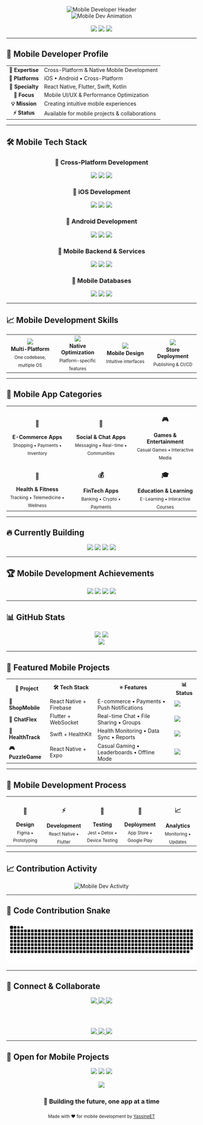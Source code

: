 <div align="center">
  <img src="https://capsule-render.vercel.app/api?type=waving&color=gradient&customColorList=12,20,6&height=300&section=header&text=Yassine%20ET-TAHERY&fontSize=45&fontColor=ffffff&animation=twinkling&fontAlignY=38&desc=📱%20Mobile%20Developer%20%7C%20🚀%20Cross-Platform%20Expert&descAlignY=65&descSize=18" alt="Mobile Developer Header" />
</div>

<div align="center">
  <img src="https://readme-typing-svg.herokuapp.com?font=JetBrains+Mono&size=26&duration=3000&pause=1000&color=00D9FF&center=true&vCenter=true&width=800&lines=📱+Mobile+App+Developer;🌟+React+Native+%7C+Flutter+Expert;⚡+iOS+%26+Android+Native;🎨+Mobile+UI%2FUX+Specialist;🚀+Building+Next-Gen+Apps" alt="Mobile Dev Animation" />
</div>

<br>

<div align="center">
  <img src="https://komarev.com/ghpvc/?username=YassineET&color=00D9FF&style=for-the-badge&label=👁️+PROFILE+VIEWS" />
  <img src="https://img.shields.io/github/followers/YassineET?label=📱+MOBILE+DEVS&style=for-the-badge&color=FF6B35" />
  <img src="https://img.shields.io/badge/🌍-Rabat,_Morocco-green?style=for-the-badge" />
</div>

---

## 📱 **Mobile Developer Profile**

<div align="center">
  <table border="0">
    <tr>
      <td align="center"><strong>🎯 Expertise</strong></td>
      <td>Cross-Platform & Native Mobile Development</td>
    </tr>
    <tr>
      <td align="center"><strong>📱 Platforms</strong></td>
      <td>iOS • Android • Cross-Platform</td>
    </tr>
    <tr>
      <td align="center"><strong>🚀 Specialty</strong></td>
      <td>React Native, Flutter, Swift, Kotlin</td>
    </tr>
    <tr>
      <td align="center"><strong>🎨 Focus</strong></td>
      <td>Mobile UI/UX & Performance Optimization</td>
    </tr>
    <tr>
      <td align="center"><strong>💡 Mission</strong></td>
      <td>Creating intuitive mobile experiences</td>
    </tr>
    <tr>
      <td align="center"><strong>⚡ Status</strong></td>
      <td>Available for mobile projects & collaborations</td>
    </tr>
  </table>
</div>

---

## 🛠️ **Mobile Tech Stack**

<div align="center">
  
### 📱 **Cross-Platform Development**
<img src="https://img.shields.io/badge/React_Native-20232A?style=for-the-badge&logo=react&logoColor=61DAFB" />
<img src="https://img.shields.io/badge/Flutter-02569B?style=for-the-badge&logo=flutter&logoColor=white" />
<img src="https://img.shields.io/badge/Expo-000020?style=for-the-badge&logo=expo&logoColor=white" />

### 🍎 **iOS Development**
<img src="https://img.shields.io/badge/Swift-FA7343?style=for-the-badge&logo=swift&logoColor=white" />
<img src="https://img.shields.io/badge/SwiftUI-007AFF?style=for-the-badge&logo=swift&logoColor=white" />
<img src="https://img.shields.io/badge/Xcode-147EFB?style=for-the-badge&logo=xcode&logoColor=white" />

### 🤖 **Android Development**
<img src="https://img.shields.io/badge/Kotlin-0095D5?style=for-the-badge&logo=kotlin&logoColor=white" />
<img src="https://img.shields.io/badge/Jetpack_Compose-4285F4?style=for-the-badge&logo=jetpack-compose&logoColor=white" />
<img src="https://img.shields.io/badge/Android_Studio-3DDC84?style=for-the-badge&logo=android-studio&logoColor=white" />

### 🔧 **Mobile Backend & Services**
<img src="https://img.shields.io/badge/Firebase-FFCA28?style=for-the-badge&logo=firebase&logoColor=black" />
<img src="https://img.shields.io/badge/Node.js-339933?style=for-the-badge&logo=node.js&logoColor=white" />
<img src="https://img.shields.io/badge/GraphQL-E10098?style=for-the-badge&logo=graphql&logoColor=white" />

### 💾 **Mobile Databases**
<img src="https://img.shields.io/badge/SQLite-003B57?style=for-the-badge&logo=sqlite&logoColor=white" />
<img src="https://img.shields.io/badge/Realm-39477F?style=for-the-badge&logo=realm&logoColor=white" />
<img src="https://img.shields.io/badge/AsyncStorage-FF6B35?style=for-the-badge&logo=react&logoColor=white" />

</div>

---

## 📈 **Mobile Development Skills**

<div align="center">
  <table>
    <tr>
      <td align="center" width="25%">
        <img src="https://img.shields.io/badge/-Cross_Platform-00D9FF?style=for-the-badge" />
        <br><strong>Multi-Platform</strong>
        <br><sub>One codebase, multiple OS</sub>
      </td>
      <td align="center" width="25%">
        <img src="https://img.shields.io/badge/-Native_Performance-FF6B35?style=for-the-badge" />
        <br><strong>Native Optimization</strong>
        <br><sub>Platform-specific features</sub>
      </td>
      <td align="center" width="25%">
        <img src="https://img.shields.io/badge/-Mobile_UI/UX-9B59B6?style=for-the-badge" />
        <br><strong>Mobile Design</strong>
        <br><sub>Intuitive interfaces</sub>
      </td>
      <td align="center" width="25%">
        <img src="https://img.shields.io/badge/-App_Store_Ready-4CAF50?style=for-the-badge" />
        <br><strong>Store Deployment</strong>
        <br><sub>Publishing & CI/CD</sub>
      </td>
    </tr>
  </table>
</div>

---

## 📱 **Mobile App Categories**

<div align="center">
  <table>
    <tr>
      <td align="center">
        <h3>🛒</h3>
        <strong>E-Commerce Apps</strong>
        <br><sub>Shopping • Payments • Inventory</sub>
      </td>
      <td align="center">
        <h3>💬</h3>
        <strong>Social & Chat Apps</strong>
        <br><sub>Messaging • Real-time • Communities</sub>
      </td>
      <td align="center">
        <h3>🎮</h3>
        <strong>Games & Entertainment</strong>
        <br><sub>Casual Games • Interactive Media</sub>
      </td>
    </tr>
    <tr>
      <td align="center">
        <h3>🏥</h3>
        <strong>Health & Fitness</strong>
        <br><sub>Tracking • Telemedicine • Wellness</sub>
      </td>
      <td align="center">
        <h3>💰</h3>
        <strong>FinTech Apps</strong>
        <br><sub>Banking • Crypto • Payments</sub>
      </td>
      <td align="center">
        <h3>🎓</h3>
        <strong>Education & Learning</strong>
        <br><sub>E-Learning • Interactive Courses</sub>
      </td>
    </tr>
  </table>
</div>

---

## 🔥 **Currently Building**

<div align="center">
  <img src="https://img.shields.io/badge/🚀_React_Native_0.73-In_Progress-61DAFB?style=for-the-badge&logo=react" />
  <img src="https://img.shields.io/badge/🦋_Flutter_3.16-Mastering-02569B?style=for-the-badge&logo=flutter" />
  <img src="https://img.shields.io/badge/🍎_SwiftUI_5-Learning-FA7343?style=for-the-badge&logo=swift" />
  <img src="https://img.shields.io/badge/🤖_Jetpack_Compose-Exploring-4285F4?style=for-the-badge&logo=android" />
</div>

---

## 🏆 **Mobile Development Achievements**

<div align="center">
  <img src="https://img.shields.io/badge/📱_Apps_Published-15+-success?style=for-the-badge" />
  <img src="https://img.shields.io/badge/⭐_Average_Rating-4.6/5-yellow?style=for-the-badge" />
  <img src="https://img.shields.io/badge/📥_Total_Downloads-50K+-blue?style=for-the-badge" />
  <img src="https://img.shields.io/badge/🌍_Countries-25+-orange?style=for-the-badge" />
</div>

---

## 📊 **GitHub Stats**

<div align="center">
  <img height="180em" src="https://github-readme-stats.vercel.app/api?username=YassineET&show_icons=true&theme=react&hide_border=true&count_private=true&include_all_commits=true&bg_color=0D1117&title_color=00D9FF&text_color=ffffff&icon_color=FF6B35" />
  <img height="180em" src="https://github-readme-stats.vercel.app/api/top-langs/?username=YassineET&layout=compact&theme=react&hide_border=true&bg_color=0D1117&title_color=00D9FF&text_color=ffffff&langs_count=6" />
</div>

<div align="center">
  <img src="https://streak-stats.demolab.com?user=YassineET&theme=react&hide_border=true&background=0D1117&currStreakLabel=00D9FF&sideLabels=00D9FF&currStreakNum=ffffff&dates=ffffff&sideNums=ffffff&fire=FF6B35&ring=FF6B35" />
</div>

---

## 🎯 **Featured Mobile Projects**

<div align="center">
  <table>
    <tr>
      <th>📱 Project</th>
      <th>🛠️ Tech Stack</th>
      <th>⭐ Features</th>
      <th>📊 Status</th>
    </tr>
    <tr>
      <td><strong>🛒 ShopMobile</strong></td>
      <td>React Native + Firebase</td>
      <td>E-commerce • Payments • Push Notifications</td>
      <td><img src="https://img.shields.io/badge/Live-success?style=flat" /></td>
    </tr>
    <tr>
      <td><strong>💬 ChatFlex</strong></td>
      <td>Flutter + WebSocket</td>
      <td>Real-time Chat • File Sharing • Groups</td>
      <td><img src="https://img.shields.io/badge/Beta-warning?style=flat" /></td>
    </tr>
    <tr>
      <td><strong>🏥 HealthTrack</strong></td>
      <td>Swift + HealthKit</td>
      <td>Health Monitoring • Data Sync • Reports</td>
      <td><img src="https://img.shields.io/badge/Development-blue?style=flat" /></td>
    </tr>
    <tr>
      <td><strong>🎮 PuzzleGame</strong></td>
      <td>React Native + Expo</td>
      <td>Casual Gaming • Leaderboards • Offline Mode</td>
      <td><img src="https://img.shields.io/badge/Planning-lightgrey?style=flat" /></td>
    </tr>
  </table>
</div>

---

## 🌟 **Mobile Development Process**

<div align="center">
  <table>
    <tr>
      <td align="center" width="20%">
        <h3>🎨</h3>
        <strong>Design</strong>
        <br><sub>Figma • Prototyping</sub>
      </td>
      <td align="center" width="20%">
        <h3>⚡</h3>
        <strong>Development</strong>
        <br><sub>React Native • Flutter</sub>
      </td>
      <td align="center" width="20%">
        <h3>🔧</h3>
        <strong>Testing</strong>
        <br><sub>Jest • Detox • Device Testing</sub>
      </td>
      <td align="center" width="20%">
        <h3>🚀</h3>
        <strong>Deployment</strong>
        <br><sub>App Store • Google Play</sub>
      </td>
      <td align="center" width="20%">
        <h3>📈</h3>
        <strong>Analytics</strong>
        <br><sub>Monitoring • Updates</sub>
      </td>
    </tr>
  </table>
</div>

---

## 📈 **Contribution Activity**

<div align="center">
  <img src="https://github-readme-activity-graph.vercel.app/graph?username=YassineET&bg_color=0d1117&color=00d9ff&line=ff6b35&point=ffffff&area=true&hide_border=true" alt="Mobile Dev Activity" />
</div>

---

## 🐍 **Code Contribution Snake**

<div align="center">
  <picture>
    <source media="(prefers-color-scheme: dark)" srcset="https://raw.githubusercontent.com/platane/snk/output/github-contribution-grid-snake-dark.svg">
    <source media="(prefers-color-scheme: light)" srcset="https://raw.githubusercontent.com/platane/snk/output/github-contribution-grid-snake.svg">
    <img alt="Mobile developer contribution snake" src="https://raw.githubusercontent.com/platane/snk/output/github-contribution-grid-snake.svg">
  </picture>
</div>

---

## 📱 **Connect & Collaborate**

<div align="center">
  <a href="https://www.linkedin.com/in/yasine-et-tahery-159790324/">
    <img src="https://img.shields.io/badge/LinkedIn-0A66C2?style=for-the-badge&logo=linkedin&logoColor=white" />
  </a>
  <a href="https://github.com/YassineET">
    <img src="https://img.shields.io/badge/GitHub-181717?style=for-the-badge&logo=github&logoColor=white" />
  </a>
  <a href="mailto:yassineettahery@gmail.com">
    <img src="https://img.shields.io/badge/Email-EA4335?style=for-the-badge&logo=gmail&logoColor=white" />
  </a>
  
  <br><br>
  
  <a href="https://play.google.com/store/apps/developer?id=YassineET">
    <img src="https://img.shields.io/badge/Google_Play-414141?style=for-the-badge&logo=google-play&logoColor=white" />
  </a>
  <a href="https://apps.apple.com/developer/yassineet">
    <img src="https://img.shields.io/badge/App_Store-0D96F6?style=for-the-badge&logo=app-store&logoColor=white" />
  </a>
  <a href="https://yassineet-mobile-portfolio.vercel.app">
    <img src="https://img.shields.io/badge/Mobile_Portfolio-FF6B35?style=for-the-badge&logo=react&logoColor=white" />
  </a>
</div>

---

## 💼 **Open for Mobile Projects**

<div align="center">
  <img src="https://img.shields.io/badge/🚀_Available_for_Hire-Open-success?style=for-the-badge" />
  <img src="https://img.shields.io/badge/📱_Mobile_Consulting-Available-blue?style=for-the-badge" />
  <img src="https://img.shields.io/badge/🤝_Collaboration-Welcome-orange?style=for-the-badge" />
</div>

<br>

<div align="center">
  <img src="https://capsule-render.vercel.app/api?type=waving&color=gradient&customColorList=12,20,6&height=120&section=footer" />
</div>

<div align="center">
  <h3>📱 Building the future, one app at a time</h3>
  <sub>Made with ❤️ for mobile development by <a href="https://github.com/YassineET">YassineET</a></sub>
</div>
